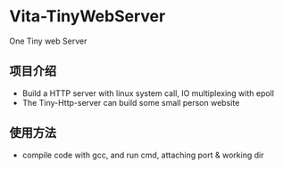 # Vita-TinyWebServer
One Tiny web Server

## 项目介绍
+ Build a HTTP server with linux system call, IO multiplexing with epoll
+ The Tiny-Http-server can build some small person website

## 使用方法
+ compile code with gcc, and run cmd, attaching port & working dir
